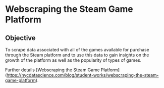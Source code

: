 # Webscraping the Steam Game Platform

## Objective
To scrape data associated with all of the games available for purchase through the Steam platform and to use this data to gain insights on the growth of the platform as well as the popularity of types of games.

Further details [Webscraping the Steam Game Platform] (https://nycdatascience.com/blog/student-works/webscraping-the-steam-game-platform).
